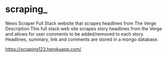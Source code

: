 # scraping_

News Scraper Full Stack website that scrapes headlines from The Verge Description This full stack web site scrapes story headlines from the Verge and allows for user comments to be added/removed to each story. Headlines, summary, link and comments are stored in a mongo database.

https://scraping123.herokuapp.com/
